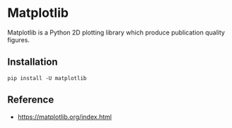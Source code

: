 # Matplotlib

Matplotlib is a Python 2D plotting library which produce publication quality figures.

## Installation

```
pip install -U matplotlib
```

## Reference
* https://matplotlib.org/index.html
